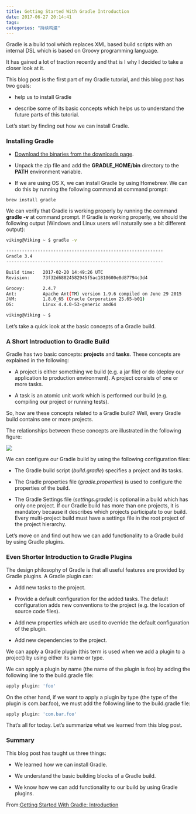 ```yaml
---
title: Getting Started With Gradle Introduction
date: 2017-06-27 20:14:41
tags:
categories: "持续构建"
---
```


Gradle is a build tool which replaces XML based build scripts with an internal DSL which is based on Groovy programming language.

It has gained a lot of traction recently and that is I why I decided to take a closer look at it.

This blog post is the first part of my Gradle tutorial, and this blog post has two goals:

* help us to install Gradle

* describe some of its basic concepts which helps us to understand the future parts of this tutorial.

Let’s start by finding out how we can install Gradle.

### Installing Gradle


* [Download the binaries from the downloads page](http://www.gradle.org/downloads).

* Unpack the zip file and add the **GRADLE_HOME/bin** directory to the **PATH** environment variable.

* If we are using OS X, we can install Gradle by using Homebrew. We can do this by running the following command at command prompt:

```sh
brew install gradle
```

We can verify that Gradle is working properly by running the command **gradle -v** at command prompt. If Gradle is working properly, we should the following output (Windows and Linux users will naturally see a bit different output):

```sh
viking@Viking ~ $ gradle -v

------------------------------------------------------------
Gradle 3.4
------------------------------------------------------------

Build time:   2017-02-20 14:49:26 UTC
Revision:     73f32d68824582945f5ac1810600e8d87794c3d4

Groovy:       2.4.7
Ant:          Apache Ant(TM) version 1.9.6 compiled on June 29 2015
JVM:          1.8.0_65 (Oracle Corporation 25.65-b01)
OS:           Linux 4.4.0-53-generic amd64

viking@Viking ~ $

```

<!--more-->

Let’s take a quick look at the basic concepts of a Gradle build.

### A Short Introduction to Gradle Build

Gradle has two basic concepts: **projects** and **tasks**. These concepts are explained in the following:

* A project is either something we build (e.g. a jar file) or do (deploy our application to production environment). A project consists of one or more tasks.

* A task is an atomic unit work which is performed our build (e.g. compiling our project or running tests).

So, how are these concepts related to a Gradle build? Well, every Gradle build contains one or more projects.

The relationships between these concepts are illustrated in the following figure:

![](/images/categories/ci/001/gradlebuild.jpg)

We can configure our Gradle build by using the following configuration files:

* The Gradle build script (_build.gradle_) specifies a project and its tasks.

* The Gradle properties file (_gradle.properties_) is used to configure the properties of the build.

* The Gradle Settings file (_settings.gradle_) is optional in a build which has only one project. If our Gradle build has more than one projects, it is mandatory because it describes which projects participate to our build. Every multi-project build must have a settings file in the root project of the project hierarchy.

Let’s move on and find out how we can add functionality to a Gradle build by using Gradle plugins.

### Even Shorter Introduction to Gradle Plugins

The design philosophy of Gradle is that all useful features are provided by Gradle plugins. A Gradle plugin can:

* Add new tasks to the project.

* Provide a default configuration for the added tasks. The default configuration adds new conventions to the project (e.g. the location of source code files).

* Add new properties which are used to override the default configuration of the plugin.

* Add new dependencies to the project.

We can apply a Gradle plugin (this term is used when we add a plugin to a project) by using either its name or type.

We can apply a plugin by name (the name of the plugin is foo) by adding the following line to the build.gradle file:

```sh
apply plugin: 'foo'
```

On the other hand, if we want to apply a plugin by type (the type of the plugin is com.bar.foo), we must add the following line to the build.gradle file:

```sh
apply plugin: 'com.bar.foo'
```

That’s all for today. Let’s summarize what we learned from this blog post.

### Summary

This blog post has taught us three things:

* We learned how we can install Gradle.

* We understand the basic building blocks of a Gradle build.

* We know how we can add functionality to our build by using Gradle plugins.

From:[Getting Started With Gradle: Introduction](https://www.petrikainulainen.net/programming/gradle/getting-started-with-gradle-introduction/)
